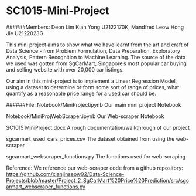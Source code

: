 # SC1015-Mini-Project

######Members: 
Deon Lim Kian Yong U2122170K,
Mandfred Leow Hong Jie U2122023G

This mini project aims to show what we have learnt from the art and craft of Data Science - from Problem Formulation, Data Preparation, Exploratory Analysis,
Pattern Recognition to Machine Learning. The source of the data we used was gotten from SgCarMart, Singapore’s most popular car buying and selling website with over 
20,000 car listings. 

Our aim in this mini-project is to implement a Linear Regression Model, using a dataset to determine or form some sort of range of prices, what quantify as a 
reasonable price range for a used car should be.

######File:
Notebook/MiniProjectipynb
Our main mini project Notebook

Notebook/MiniProjWebScraper.ipynb
Our Web-scraper Notebook

SC1015 MiniProject.docx
A rough documentation/walkthrough of our project

sgcarmart_used_cars_prices.csv
The dataset obtained from using the web-scraper

sgcarmart_webscraper_functions.py
The functions used for web-scraping


Reference: 
We reference our web-scraper code from a github repository: 
https://github.com/xianjinseow92/Data-Science-Projects/blob/master/Project_2_SgCarMart%20Price%20Prediction/src/sgcarmart_webscraper_functions.py

